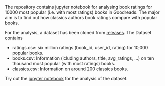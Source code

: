 The repository contains jupyter notebook for analysing book ratings for 10000 most popular (i.e. with most ratings) books in Goodreads. The major aim is to find out how classics authors book ratings compare with popular books.

For the analysis, a dataset has been cloned from [releases](https://github.com/zygmuntz/goodbooks-10k/releases). The Dataset contains
* ratings.csv: six million ratings (book_id, user_id, rating) for 10,000 popular books.
* books.csv: Information (icluding authors, title, avg_ratings, ...) on ten thousand most popular (with most ratings) books.
* classics.csv: Information on around 200 classics books.

Try out the [jupyter notebook](book_analysis.ipynb) for the analysis of the dataset.